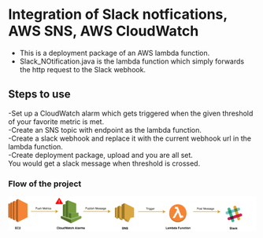 # Integration of Slack notfications, AWS SNS, AWS CloudWatch

- This is a deployment package of an AWS lambda function.<br/>
- Slack_NOtification.java is the lambda function which simply forwards the http request to the Slack webhook.


## Steps to use

-Set up a CloudWatch alarm which gets triggered when the given threshold of your favorite metric is met.<br/>
-Create an SNS topic with endpoint as the lambda function.<br/>
-Create a slack webhook and replace it with the current webhook url in the lambda function.<br/>
-Create deployment package, upload and you are all set.<br/>
You would get a slack message when threshold is crossed.<br/>

### Flow of the project

![Flow](flow.png)
